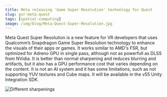 ```yaml
---
title: Meta releasing 'Game Super Resolution' technology for Quest
slug: gsr-meta-quest
tags: [spatial-computing]
image: /img/blog/Meta-Quest-Super-Resolution.jpg
---
```


Meta Quest Super Resolution is a new feature for VR developers that uses Qualcomm’s Snapdragon Game Super Resolution technology to enhance the visuals of their apps or games. <!--truncate-->It works similar to AMD's FSR, but optimized for Adreno GPU in single pass, although not as powerfull as DLSS from NVidia. It is better than normal sharpening and reduces blurring and artifacts, but it also has a GPU performance cost that varies depending on the content. It is not an AI system and it has some limitations, such as not supporting YUV textures and Cube maps. It will be available in the v55 Unity Integration SDK.

![Different sharpenings](/img/blog/Meta-Quest-Super-Resolution.jpg)